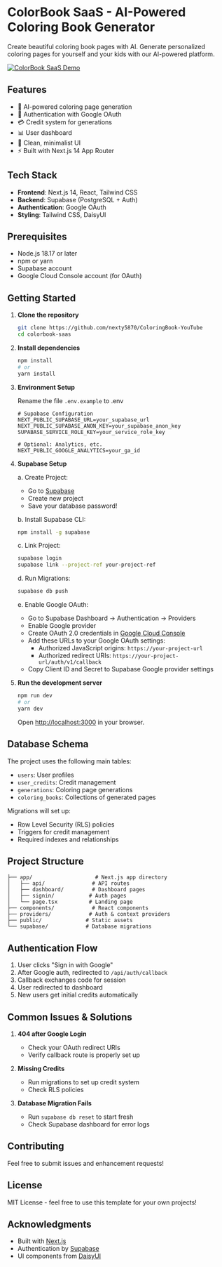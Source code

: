 # ColorBook SaaS - AI-Powered Coloring Book Generator

Create beautiful coloring book pages with AI. Generate personalized coloring pages for yourself and your kids with our AI-powered platform.

[![ColorBook SaaS Demo](https://img.youtube.com/vi/qsRNpR5uPUM/0.jpg)](https://www.youtube.com/watch?v=qsRNpR5uPUM)

## Features

- 🎨 AI-powered coloring page generation
- 🔐 Authentication with Google OAuth
- 💳 Credit system for generations
- 📊 User dashboard
- 🎯 Clean, minimalist UI
- ⚡ Built with Next.js 14 App Router

## Tech Stack

- **Frontend**: Next.js 14, React, Tailwind CSS
- **Backend**: Supabase (PostgreSQL + Auth)
- **Authentication**: Google OAuth
- **Styling**: Tailwind CSS, DaisyUI

## Prerequisites

- Node.js 18.17 or later
- npm or yarn
- Supabase account
- Google Cloud Console account (for OAuth)

## Getting Started

1. **Clone the repository**
   ```bash
   git clone https://github.com/nexty5870/ColoringBook-YouTube
   cd colorbook-saas
   ```

2. **Install dependencies**
   ```bash
   npm install
   # or
   yarn install
   ```

3. **Environment Setup**
   
   Rename the file `.env.example` to .env
   ```env
   # Supabase Configuration
   NEXT_PUBLIC_SUPABASE_URL=your_supabase_url
   NEXT_PUBLIC_SUPABASE_ANON_KEY=your_supabase_anon_key
   SUPABASE_SERVICE_ROLE_KEY=your_service_role_key

   # Optional: Analytics, etc.
   NEXT_PUBLIC_GOOGLE_ANALYTICS=your_ga_id
   ```

4. **Supabase Setup**

   a. Create Project:
   - Go to [Supabase](https://supabase.com)
   - Create new project
   - Save your database password!

   b. Install Supabase CLI:
   ```bash
   npm install -g supabase
   ```

   c. Link Project:
   ```bash
   supabase login
   supabase link --project-ref your-project-ref
   ```

   d. Run Migrations:
   ```bash
   supabase db push
   ```

   e. Enable Google OAuth:
   - Go to Supabase Dashboard -> Authentication -> Providers
   - Enable Google provider
   - Create OAuth 2.0 credentials in [Google Cloud Console](https://console.cloud.google.com)
   - Add these URLs to your Google OAuth settings:
     * Authorized JavaScript origins: `https://your-project-url`
     * Authorized redirect URIs: `https://your-project-url/auth/v1/callback`
   - Copy Client ID and Secret to Supabase Google provider settings

5. **Run the development server**
   ```bash
   npm run dev
   # or
   yarn dev
   ```

   Open [http://localhost:3000](http://localhost:3000) in your browser.

## Database Schema

The project uses the following main tables:
- `users`: User profiles
- `user_credits`: Credit management
- `generations`: Coloring page generations
- `coloring_books`: Collections of generated pages

Migrations will set up:
- Row Level Security (RLS) policies
- Triggers for credit management
- Required indexes and relationships

## Project Structure

```
├── app/                    # Next.js app directory
│   ├── api/               # API routes
│   ├── dashboard/         # Dashboard pages
│   ├── signin/           # Auth pages
│   └── page.tsx          # Landing page
├── components/            # React components
├── providers/            # Auth & context providers
├── public/              # Static assets
└── supabase/            # Database migrations
```

## Authentication Flow

1. User clicks "Sign in with Google"
2. After Google auth, redirected to `/api/auth/callback`
3. Callback exchanges code for session
4. User redirected to dashboard
5. New users get initial credits automatically

## Common Issues & Solutions

1. **404 after Google Login**
   - Check your OAuth redirect URIs
   - Verify callback route is properly set up

2. **Missing Credits**
   - Run migrations to set up credit system
   - Check RLS policies

3. **Database Migration Fails**
   - Run `supabase db reset` to start fresh
   - Check Supabase dashboard for error logs

## Contributing

Feel free to submit issues and enhancement requests!

## License

MIT License - feel free to use this template for your own projects!

## Acknowledgments

- Built with [Next.js](https://nextjs.org/)
- Authentication by [Supabase](https://supabase.com)
- UI components from [DaisyUI](https://daisyui.com/)
